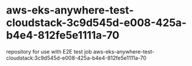 # aws-eks-anywhere-test-cloudstack-3c9d545d-e008-425a-b4e4-812fe5e1111a-70
repository for use with E2E test job aws-eks-anywhere-test-cloudstack:3c9d545d-e008-425a-b4e4-812fe5e1111a-70
